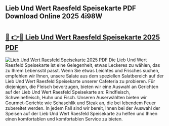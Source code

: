 ## Lieb Und Wert Raesfeld Speisekarte PDF Download Online 2025 4i98W

# <h2><a href="http://gccmtqx.nevu.top/?p=Lieb+Und+Wert+Raesfeld+Speisekarte">🔗 👉🔴 Lieb Und Wert Raesfeld Speisekarte 2025 PDF</a></h2>

[![Lieb Und Wert Raesfeld Speisekarte 2025 PDF](https://i.imgur.com/dBaPXMq.png)](http://gccmtqx.nevu.top/?p=Lieb+Und+Wert+Raesfeld+Speisekarte)
Die Lieb Und Wert Raesfeld Speisekarte ist eine Gelegenheit, etwas Leckeres zu wählen, das zu Ihrem Lebensstil passt. Wenn Sie etwas Leichtes und Frisches suchen, empfehlen wir Ihnen, unsere Salate aus dem speziellen Salatbereich auf der Lieb Und Wert Raesfeld Speisekarte unserer Cafeteria zu probieren. Für diejenigen, die Fleisch bevorzugen, bieten wir eine Auswahl an Gerichten auf der Lieb Und Wert Raesfeld Speisekarte an: Rindfleisch, Schweinefleisch, Huhn und Fisch. Unseren Auserwählten bieten wir Gourmet-Gerichte wie Schaschlik und Steak an, die bei lebendem Feuer zubereitet werden. In jedem Fall sind wir bereit, Ihnen bei der Auswahl der Speisen auf der Lieb Und Wert Raesfeld Speisekarte zu helfen und Ihnen einen komfortablen und komfortablen Service zu bieten.
